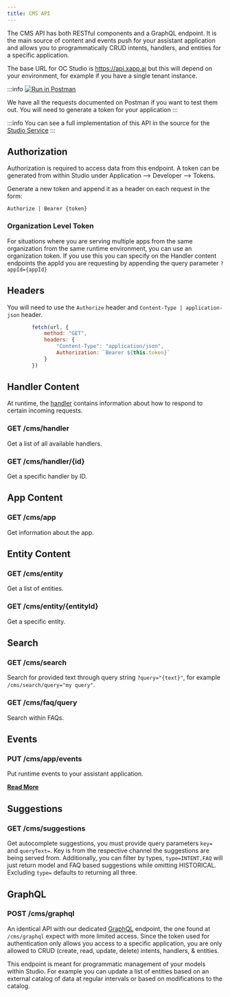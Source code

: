 ```yaml
---
title: CMS API
---
```


The CMS API has both RESTful components and a GraphQL endpoint.  It is the main source of content and events push for your assistant application and allows you to programmatically CRUD intents, handlers, and entities for a specific application.  

The base URL for OC Studio is https://api.xapp.ai but this will depend on your environment, for example if you have a single tenant instance.

:::info
[![Run in Postman](https://run.pstmn.io/button.svg)](https://app.getpostman.com/run-collection/3454397-e7916289-8f94-4c96-89bf-cef081d50205?action=collection%2Ffork&collection-url=entityId%3D3454397-e7916289-8f94-4c96-89bf-cef081d50205%26entityType%3Dcollection%26workspaceId%3Daf98e5eb-4de7-4539-b698-06cc23716e64)

We have all the requests documented on Postman if you want to test them out.  You will need to generate a token for your application 
:::

:::info
You can see a full implementation of this API in the source for the [Studio Service](https://github.com/stentorium/stentor/blob/master/packages/stentor-service-studio/src/StudioService.ts)
:::


## Authorization

Authorization is required to access data from this endpoint.  A token can be generated from within Studio under Application --> Developer --> Tokens.

Generate a new token and append it as a header on each request in the form:

```
Authorize | Bearer {token}
```

### Organization Level Token

For situations where you are serving multiple apps from the same organization from the same runtime environment, you can use an organization token.  If you use this you can specify on the Handler content endpoints the appId you are requesting by appending the query parameter `?appId={appId}`

## Headers

You will need to use the `Authorize` header and `Content-Type | application-json` header.

```js
        fetch(url, {
            method: "GET",
            headers: {
                "Content-Type": "application/json",
                Authorization: `Bearer ${this.token}`
            }
        })
```

## Handler Content

At runtime, the [handler](../../content/handlers) contains information about how to respond to certain incoming requests. 

### GET /cms/handler

Get a list of all available handlers.

### GET /cms/handler/{id}

Get a specific handler by ID.

## App Content

### GET /cms/app

Get information about the app.

## Entity Content

### GET /cms/entity

Get a list of entities.

### GET /cms/entity/{entityId}

Get a specific entity.

## Search

### GET /cms/search

Search for provided text through query string `?query="{text}"`, for example `/cms/search/query="my query"`.

### GET /cms/faq/query

Search within FAQs.

## Events

### PUT /cms/app/events

Put runtime events to your assistant application.

__[Read More](/docs/development/api/runtime-events)__

## Suggestions

### GET /cms/suggestions

Get autocomplete suggestions, you must provide query parameters `key=` and `queryText=`.  Key is from the respective channel the suggestions are being served from.  Additionally, you can filter by types, `type=INTENT,FAQ` will just return model and FAQ based suggestions while omitting HISTORICAL.  Excluding `type=` defaults to returning all three.

## GraphQL

### POST /cms/graphql

An identical API with our dedicated [GraphQL](/docs/development/api/graphql) endpoint, the one found at `/cms/graphql` expect with more limited access.  Since the token used for authentication only allows you access to a specific application, you are only allowed to CRUD (create, read, update, delete) intents, handlers, & entities.

This endpoint is meant for programmatic management of your models within Studio.  For example you can update a list of entities based on an external catalog of data at regular intervals or based on modifications to the catalog.